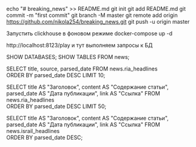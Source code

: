 echo "# breaking_news" >> README.md
git init
git add README.md
git commit -m "first commit"
git branch -M master
git remote add origin https://github.com/nikola254/breaking_news.git
git push -u origin master


Запустить clickhouse в фоновом режиме
docker-compose up -d


http://localhost:8123/play
и тут выполняем запросы к БД

SHOW DATABASES;
SHOW TABLES FROM news;

SELECT title, source, parsed_date 
FROM news.ria_headlines  
ORDER BY parsed_date DESC 
LIMIT 10;


SELECT 
    title AS "Заголовок",
    content AS "Содержание статьи",
    parsed_date AS "Дата публикации",
    link AS "Ссылка"
FROM news.ria_headlines  
ORDER BY parsed_date DESC 
LIMIT 50;


SELECT 
    title AS "Заголовок",
    content AS "Содержание статьи",
    parsed_date AS "Дата публикации",
    link AS "Ссылка"
FROM news.israil_headlines  
ORDER BY parsed_date DESC;